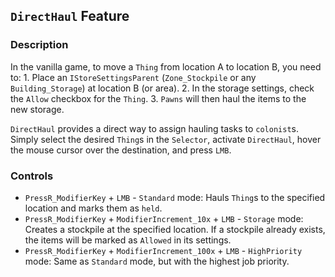 ## `DirectHaul` Feature

### Description

In the vanilla game, to move a `Thing` from location A to location B, you need to:
    1. Place an `IStoreSettingsParent` (`Zone_Stockpile` or any `Building_Storage`) at location B (or area).
    2. In the storage settings, check the `Allow` checkbox for the `Thing`.
    3. `Pawns` will then haul the items to the new storage.

`DirectHaul` provides a direct way to assign hauling tasks to `colonist`s. Simply select the desired `Thing`s in the `Selector`, activate `DirectHaul`, hover the mouse cursor over the destination, and press `LMB`.

### Controls

- `PressR_ModifierKey` + `LMB` - `Standard` mode: Hauls `Thing`s to the specified location and marks them as `held`.
- `PressR_ModifierKey` + `ModifierIncrement_10x` + `LMB` - `Storage` mode: Creates a stockpile at the specified location. If a stockpile already exists, the items will be marked as `Allowed` in its settings.
- `PressR_ModifierKey` + `ModifierIncrement_100x` + `LMB` - `HighPriority` mode: Same as `Standard` mode, but with the highest job priority.
